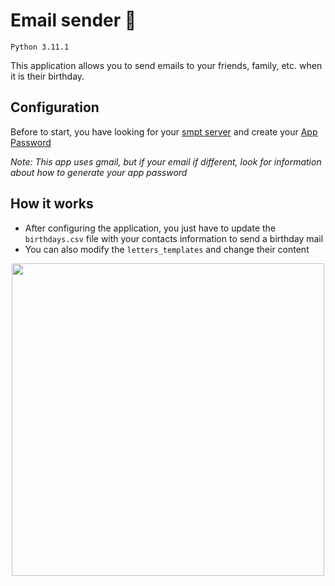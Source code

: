 # Email sender 📧
`Python 3.11.1`

This application allows you to send emails to your friends, family, etc. when it is their birthday.

## Configuration
Before to start, you have looking for your [smpt server](https://domar.com/pages/smtp_pop3_server) and create your
[App Password](https://levelup.gitconnected.com/an-alternative-way-to-send-emails-in-python-5630a7efbe84)

_Note: This app uses gmail, but if your email if different, look for information about how to generate your app password_

## How it works
- After configuring the application, you just have to update the `birthdays.csv` file with your contacts information to send a birthday mail
- You can also modify the `letters_templates` and change their content

<p align="center">
  <img src="" width="500" height="500" style="text-align:center;">
</p>

